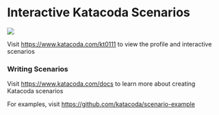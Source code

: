 # Interactive Katacoda Scenarios

[![](http://shields.katacoda.com/katacoda/kt0111/count.svg)](https://www.katacoda.com/kt0111 "Get your profile on Katacoda.com")

Visit https://www.katacoda.com/kt0111 to view the profile and interactive scenarios

### Writing Scenarios
Visit https://www.katacoda.com/docs to learn more about creating Katacoda scenarios

For examples, visit https://github.com/katacoda/scenario-example
